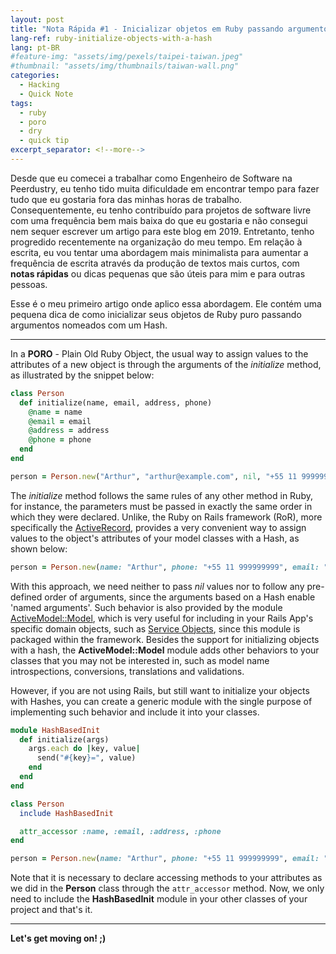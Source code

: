 ```yaml
---
layout: post
title: "Nota Rápida #1 - Inicializar objetos em Ruby passando argumentos nomeados com um Hash"
lang-ref: ruby-initialize-objects-with-a-hash
lang: pt-BR
#feature-img: "assets/img/pexels/taipei-taiwan.jpeg"
#thumbnail: "assets/img/thumbnails/taiwan-wall.png"
categories:
  - Hacking
  - Quick Note
tags:
  - ruby
  - poro
  - dry
  - quick tip
excerpt_separator: <!--more-->
---
```


Desde que eu comecei a trabalhar como Engenheiro de Software na Peerdustry,
eu tenho tido muita dificuldade em encontrar tempo para fazer tudo que eu
gostaria fora das minhas horas de trabalho. Consequentemente, eu tenho contribuído
para projetos de software livre com uma frequência bem mais baixa do que eu
gostaria e não consegui nem sequer escrever um artigo para este blog em 2019.
Entretanto, tenho progredido recentemente na organização do meu tempo.
Em relação à escrita, eu vou tentar uma abordagem mais minimalista para
aumentar a frequência de escrita através da produção de textos mais curtos,
com **notas rápidas** ou dicas pequenas que são úteis para mim e para outras
pessoas.

Esse é o meu primeiro artigo onde aplico essa abordagem. Ele contém uma pequena
dica de como inicializar seus objetos de Ruby puro passando argumentos nomeados
com um Hash.

<!--more-->

<hr>

In a **PORO** - Plain Old Ruby Object, the usual way to assign values to the
attributes of a new object is through the arguments of the *initialize* method,
as illustrated by the snippet below:

```ruby
class Person
  def initialize(name, email, address, phone)
    @name = name
    @email = email
    @address = address
    @phone = phone
  end
end

person = Person.new("Arthur", "arthur@example.com", nil, "+55 11 999999999")
```

The *initialize* method follows the same rules of any other method in Ruby, 
for instance, the parameters must be passed in exactly
the same order in which they were declared. Unlike, the Ruby on Rails framework
(RoR), more specifically the [ActiveRecord](https://guides.rubyonrails.org/active_record_basics.html),
provides a very convenient way to assign values to the object's attributes of your
model classes with a Hash, as shown below:

```ruby
person = Person.new(name: "Arthur", phone: "+55 11 999999999", email: "arthur@example.com")
```

With this approach, we need neither to pass *nil* values nor to follow any
pre-defined order of arguments, since the arguments based on a Hash enable
'named arguments'. Such behavior is also provided by the module
[ActiveModel::Model](https://api.rubyonrails.org/v5.1.6/classes/ActiveModel/Model.html),
which is very useful for including in your Rails App's specific domain objects,
such as [Service Objects](https://medium.com/selleo/essential-rubyonrails-patterns-part-1-service-objects-1af9f9573ca1),
since this module is packaged within the framework.
Besides the support for initializing objects with a hash, the **ActiveModel::Model**
module adds other behaviors to your classes that you may not be interested in,
such as model name introspections, conversions, translations and validations.

However, if you are not using Rails, but still want to initialize your
objects with Hashes, you can create a generic module with
the single purpose of implementing such behavior and include it into your
classes.

```ruby
module HashBasedInit
  def initialize(args)
    args.each do |key, value|
      send("#{key}=", value)
    end
  end
end

class Person
  include HashBasedInit

  attr_accessor :name, :email, :address, :phone
end

person = Person.new(name: "Arthur", phone: "+55 11 999999999", email: "arthur@example.com")
```

Note that it is necessary to declare accessing methods to your attributes as we
did in the **Person** class through the `attr_accessor` method.
Now, we only need to include the **HashBasedInit** module in your other classes
of your project and that's it.

<hr>

<span>**Let's get moving on! ;)**</span>
